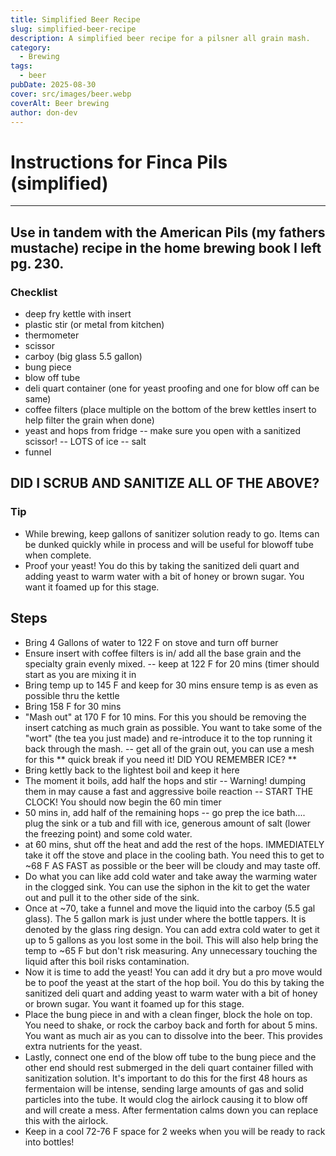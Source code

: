 ```yaml
---
title: Simplified Beer Recipe
slug: simplified-beer-recipe
description: A simplified beer recipe for a pilsner all grain mash.
category:
  - Brewing
tags:
  - beer
pubDate: 2025-08-30
cover: src/images/beer.webp
coverAlt: Beer brewing
author: don-dev
---
```

# Instructions for Finca Pils (simplified)
---

## Use in tandem with the American Pils (my fathers mustache) recipe in the home brewing book I left pg. 230.


### Checklist
- deep fry kettle with insert
- plastic stir (or metal from kitchen)
- thermometer
- scissor
- carboy (big glass 5.5 gallon)
- bung piece
- blow off tube
- deli quart container (one for yeast proofing and one for blow off can be same)
- coffee filters (place multiple on the bottom of the brew kettles insert to help filter the grain when done)
- yeast and hops from fridge
    -- make sure you open with a sanitized scissor!
-- LOTS of ice
-- salt
- funnel

## DID I SCRUB AND SANITIZE ALL OF THE ABOVE?

### Tip
- While brewing, keep gallons of sanitizer solution ready to go. Items can be dunked quickly while in process and will be useful for blowoff tube when complete.
- Proof your yeast! You do this by taking the sanitized deli quart and adding yeast to warm water with a bit of honey or brown sugar. You want it foamed up for this stage.


## Steps
- Bring 4 Gallons of water to 122 F on stove and turn off burner
- Ensure insert with coffee filters is in/ add all the base grain and the specialty grain evenly mixed.
    -- keep at 122 F for 20 mins (timer should start as you are mixing it in
- Bring temp up to 145 F and keep for 30 mins ensure temp is as even as possible thru the kettle
- Bring 158 F for 30 mins
- "Mash out" at 170 F for 10 mins. For this you should be removing the insert catching as much grain as possible. You want to take some of the "wort" (the tea you just made) and re-introduce it to the top running it back through the mash.
    -- get all of the grain out, you can use a mesh for this
** quick break if you need it! DID YOU REMEMBER ICE? **
- Bring kettly back to the lightest boil and keep it here
- The moment it boils, add half the hops and stir
    -- Warning! dumping them in may cause a fast and aggressive boile reaction
    -- START THE CLOCK! You should now begin the 60 min timer
- 50 mins in, add half of the remaining hops
    -- go prep the ice bath.... plug the sink or a tub and fill with ice, generous amount of salt (lower the freezing point) and some cold water. 
- at 60 mins, shut off the heat and add the rest of the hops. IMMEDIATELY take it off the stove and place in the cooling bath. You need this to get to ~68 F AS FAST as possible or the beer will be cloudy and may taste off.
- Do what you can like add cold water and take away the warming water in the clogged sink. You can use the siphon in the kit to get the water out and pull it to the other side of the sink.
- Once at ~70, take a funnel and move the liquid into the carboy (5.5 gal glass). The 5 gallon mark is just under where the bottle tappers. It is denoted by the glass ring design. You can add extra cold water to get it up to 5 gallons as you lost some in the boil. This will also help bring the temp to ~65 F but don't risk measuring. Any unnecessary touching the liquid after this boil risks contamination.
- Now it is time to add the yeast! You can add it dry but a pro move would be to poof the yeast at the start of the hop boil. You do this by taking the sanitized deli quart and adding yeast to warm water with a bit of honey or brown sugar. You want it foamed up for this stage.
- Place the bung piece in and with a clean finger, block the hole on top. You need to shake, or rock the carboy back and forth for about 5 mins. You want as much air as you can to dissolve into the beer. This provides extra nutrients for the yeast.
- Lastly, connect one end of the blow off tube to the bung piece and the other end should rest submerged in the deli quart container filled with sanitization solution. It's important to do this for the first 48 hours as fermentaion will be intense, sending large amounts of gas and solid particles into the tube. It would clog the airlock causing it to blow off and will create a mess. After fermentation calms down you can replace this with the airlock.
- Keep in a cool 72-76 F space for 2 weeks when you will be ready to rack into bottles!



